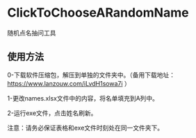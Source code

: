 # ClickToChooseARandomName
随机点名抽问工具

## 使用方法
0-下载软件压缩包，解压到单独的文件夹中。（备用下载地址：https://www.lanzouw.com/iLvdH1sowa7i ）

1-更改names.xlsx文件中的内容，将名单填充到A列中。

2-运行exe文件，点击姓名刷新。

注意：请务必保证表格和exe文件时刻处在同一文件夹下。
